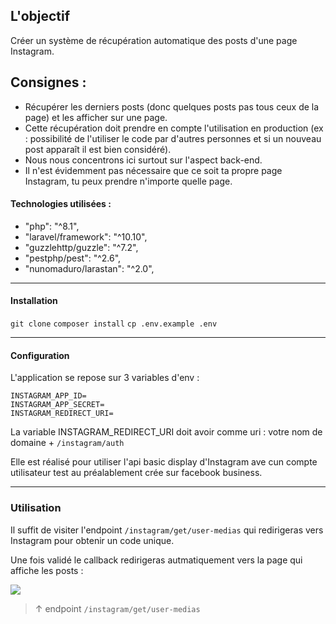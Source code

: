 ## L'objectif

Créer un système de récupération automatique des posts d'une page Instagram. 

## Consignes : 

- Récupérer les derniers posts (donc quelques posts pas tous ceux de la page) et les afficher sur une page. 
- Cette récupération doit prendre en compte l'utilisation en production (ex : possibilité de l'utiliser le code par d'autres personnes et si un nouveau post apparaît il est bien considéré). 
- Nous nous concentrons ici surtout sur l'aspect back-end. 
- Il n'est évidemment pas nécessaire que ce soit ta propre page Instagram, tu peux prendre n'importe quelle page.


#### Technologies utilisées :
- "php": "^8.1",
- "laravel/framework": "^10.10",
- "guzzlehttp/guzzle": "^7.2",
- "pestphp/pest": "^2.6",
-  "nunomaduro/larastan": "^2.0",

----

#### Installation

`git clone`
`composer install`
`cp .env.example .env`

----


#### Configuration
L'application se repose sur 3 variables d'env :
```
INSTAGRAM_APP_ID=
INSTAGRAM_APP_SECRET=
INSTAGRAM_REDIRECT_URI=
```
La variable INSTAGRAM_REDIRECT_URI doit avoir comme uri : votre nom de domaine + `/instagram/auth`

Elle est réalisé pour utiliser l'api basic display d'Instagram ave cun compte utilisateur test au préalablement crée sur facebook business.

----

### Utilisation 

Il suffit de visiter l'endpoint `/instagram/get/user-medias` qui redirigeras vers Instagram pour obtenir un code unique.

Une fois validé le callback redirigeras autmatiquement vers la page qui affiche les posts :

![](https://awesomescreenshot.s3.amazonaws.com/image/1077776/40559725-dde061e1b5ca194a27c71d77d80b243e.png?X-Amz-Algorithm=AWS4-HMAC-SHA256&X-Amz-Credential=AKIAJSCJQ2NM3XLFPVKA%2F20230607%2Fus-east-1%2Fs3%2Faws4_request&X-Amz-Date=20230607T221517Z&X-Amz-Expires=28800&X-Amz-SignedHeaders=host&X-Amz-Signature=e341b33ab54d330e26ae4c48163cb0abf24cfdb247090f7bd821042dd188fd45)
> ↑ endpoint `/instagram/get/user-medias`